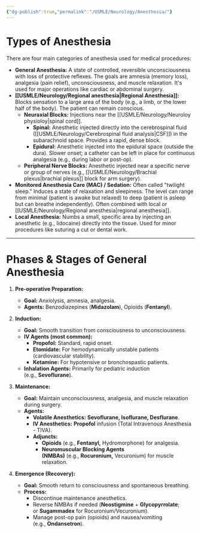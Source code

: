 ```yaml
---
{"dg-publish":true,"permalink":"/USMLE/Neurology/Anesthesia/"}
---
```


# Types of Anesthesia

There are four main categories of anesthesia used for medical procedures:

*   **General Anesthesia:** A state of controlled, reversible unconsciousness with loss of protective reflexes. The goals are amnesia (memory loss), analgesia (pain relief), unconsciousness, and muscle relaxation. It's used for major operations like cardiac or abdominal surgery.
*   **[[USMLE/Neurology/Regional anesthesia\|Regional Anesthesia]]:** Blocks sensation to a large area of the body (e.g., a limb, or the lower half of the body). The patient can remain conscious.
    *   **Neuraxial Blocks:** Injections near the [[USMLE/Neurology/Neuroloy physioloy\|spinal cord]].
        *   **Spinal:** Anesthetic injected directly into the cerebrospinal fluid ([[USMLE/Neurology/Cerebrospinal fluid analysis\|CSF]]) in the subarachnoid space. Provides a rapid, dense block.
        *   **Epidural:** Anesthetic injected into the epidural space (outside the dura). Slower onset; a catheter can be left in place for continuous analgesia (e.g., during labor or post-op).
    *   **Peripheral Nerve Blocks:** Anesthetic injected near a specific nerve or group of nerves (e.g., [[USMLE/Neurology/Brachial plexus\|brachial plexus]] block for arm surgery).
*   **Monitored Anesthesia Care (MAC) / Sedation:** Often called "twilight sleep." Induces a state of relaxation and sleepiness. The level can range from minimal (patient is awake but relaxed) to deep (patient is asleep but can breathe independently). Often combined with local or [[USMLE/Neurology/Regional anesthesia\|regional anesthesia]].
*   **Local Anesthesia:** Numbs a small, specific area by injecting an anesthetic (e.g., lidocaine) directly into the tissue. Used for minor procedures like suturing a cut or dental work.

---
# Phases & Stages of General Anesthesia
1. **Pre-operative Preparation:**
    
    - **Goal:** Anxiolysis, amnesia, analgesia.
    - **Agents:** Benzodiazepines (**Midazolam**), Opioids (**Fentanyl**).
2. **Induction:**
    
    - **Goal:** Smooth transition from consciousness to unconsciousness.
    - **IV Agents (most common):**
        - **Propofol:** Standard, rapid onset.
        - **Etomidate:** For hemodynamically unstable patients (cardiovascular stability).
        - **Ketamine:** For hypotensive or bronchospastic patients.
    - **Inhalation Agents:** Primarily for pediatric induction (e.g., **Sevoflurane**).
3. **Maintenance:**
    
    - **Goal:** Maintain unconsciousness, analgesia, and muscle relaxation during surgery.
    - **Agents:**
        - **Volatile Anesthetics:** **Sevoflurane, Isoflurane, Desflurane**.
        - **IV Anesthetics:** **Propofol** infusion (Total Intravenous Anesthesia - TIVA).
        - **Adjuncts:**
            - **Opioids** (e.g., **Fentanyl,** Hydromorphone) for analgesia.
            - **Neuromuscular Blocking Agents (NMBAs)** (e.g., **Rocuronium,** Vecuronium) for muscle relaxation.
4. **Emergence (Recovery):**
    
    - **Goal:** Smooth return to consciousness and spontaneous breathing.
    - **Process:**
        - Discontinue maintenance anesthetics.
        - Reverse NMBAs if needed (**Neostigmine** + **Glycopyrrolate**; or **Sugammadex** for Rocuronium/Vecuronium).
        - Manage post-op pain (opioids) and nausea/vomiting (e.g., **Ondansetron**).
